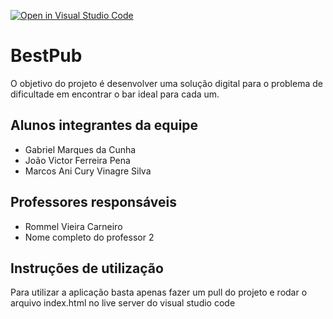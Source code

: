 [![Open in Visual Studio Code](https://classroom.github.com/assets/open-in-vscode-718a45dd9cf7e7f842a935f5ebbe5719a5e09af4491e668f4dbf3b35d5cca122.svg)](https://classroom.github.com/online_ide?assignment_repo_id=10870815&assignment_repo_type=AssignmentRepo)
# BestPub
O objetivo do projeto é desenvolver uma solução digital para o problema de dificultade em encontrar o bar ideal para cada um.

## Alunos integrantes da equipe

* Gabriel Marques da Cunha
* João Victor Ferreira Pena
* Marcos Ani Cury Vinagre Silva

## Professores responsáveis

* Rommel Vieira Carneiro
* Nome completo do professor 2

## Instruções de utilização

Para utilizar a aplicação basta apenas fazer um pull do projeto e rodar o arquivo index.html no live server do visual studio code
